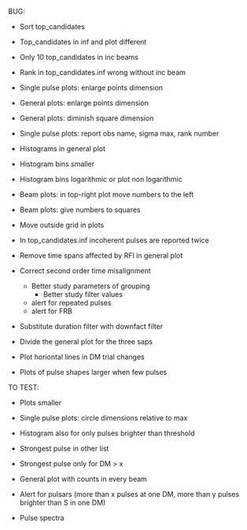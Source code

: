 BUG:
- Sort top_candidates
- Top_candidates in inf and plot different
- Only 10 top_candidates in inc beams
- Rank in top_candidates.inf wrong without inc beam

- Single pulse plots: enlarge points dimension
- General plots: enlarge points dimension
- General plots: diminish square dimension
- Single pulse plots: report obs name, sigma max, rank number
- Histograms in general plot
- Histogram bins smaller
- Histogram bins logarithmic or plot non logarithmic
- Beam plots: in top-right plot move numbers to the left
- Beam plots: give numbers to squares
- Move outside grid in plots
- In top_candidates.inf incoherent pulses are reported twice
- Remove time spans affected by RFI in general plot

- Correct second order time misalignment
  - Better study parameters of grouping
    - Better study filter values
  - alert for repeated pulses
  - alert for FRB
    
- Substitute duration filter with downfact filter
- Divide the general plot for the three saps
- Plot horiontal lines in DM trial changes
- Plots of pulse shapes larger when few pulses

TO TEST:
- Plots smaller
- Single pulse plots: circle dimensions relative to max
- Histogram also for only pulses brighter than threshold
- Strongest pulse in other list
- Strongest pulse only for DM > x

- General plot with counts in every beam
- Alert for pulsars (more than x pulses at one DM, more than y pulses brighter than S in one DM)
- Pulse spectra